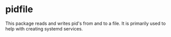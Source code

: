 # pidfile

This package reads and writes pid's from and to a file. It is primarily used to help with creating systemd services.
